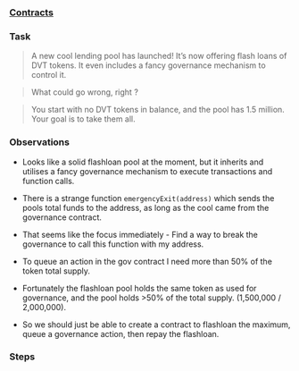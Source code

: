 ### [Contracts](https://github.com/tinchoabbate/damn-vulnerable-defi/tree/v3.0.0/contracts/selfie)
### Task

>A new cool lending pool has launched! It’s now offering flash loans of DVT tokens. It even includes a fancy governance mechanism to control it.

>What could go wrong, right ?

>You start with no DVT tokens in balance, and the pool has 1.5 million. Your goal is to take them all.

### Observations

- Looks like a solid flashloan pool at the moment, but it inherits and utilises a fancy governance mechanism to execute transactions and function calls.

- There is a strange function `emergencyExit(address)` which sends the pools total funds to the address, as long as the cool came from the governance contract.

- That seems like the focus immediately - Find a way to break the governance to call this function with my address.

- To queue an action in the gov contract I need more than 50% of the token total supply.

- Fortunately the flashloan pool holds the same token as used for governance, and the pool holds >50% of the total supply. (1,500,000 / 2,000,000).

- So we should just be able to create a contract to flashloan the maximum, queue a governance action, then repay the flashloan.

### Steps 